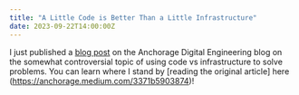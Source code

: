 ```yaml
---
title: "A Little Code is Better Than a Little Infrastructure"
date: 2023-09-22T14:00:00Z
---
```


I just published a [blog post](https://anchorage.medium.com/3371b5903874) on the Anchorage Digital Engineering blog on the somewhat controversial topic of using code vs infrastructure to solve problems. You can learn where I stand by [reading the original article] here (https://anchorage.medium.com/3371b5903874)!